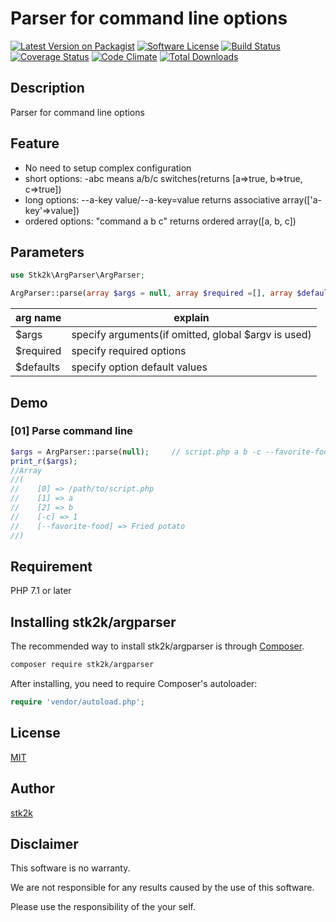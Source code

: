 Parser for command line options
=======================

[![Latest Version on Packagist](https://img.shields.io/packagist/v/stk2k/argparser.svg?style=flat-square)](https://packagist.org/packages/stk2k/argparser)
[![Software License](https://img.shields.io/badge/license-MIT-brightgreen.svg?style=flat-square)](LICENSE.md)
[![Build Status](https://travis-ci.org/stk2k/argparser.svg?branch=master)](https://travis-ci.org/stk2k/argparser)
[![Coverage Status](https://coveralls.io/repos/github/stk2k/argparser/badge.svg?branch=master)](https://coveralls.io/github/stk2k/argparser?branch=master)
[![Code Climate](https://codeclimate.com/github/stk2k/argparser/badges/gpa.svg)](https://codeclimate.com/github/stk2k/argparser)
[![Total Downloads](https://img.shields.io/packagist/dt/stk2k/argparser.svg?style=flat-square)](https://packagist.org/packages/stk2k/argparser)

## Description

Parser for command line options

## Feature

- No need to setup complex configuration
- short options: -abc means a/b/c switches(returns [a=>true, b=>true, c=>true])
- long options: --a-key value/--a-key=value returns associative array(['a-key'=>value])
- ordered options: "command a b c" returns ordered array([a, b, c])

## Parameters

```php
use Stk2k\ArgParser\ArgParser;

ArgParser::parse(array $args = null, array $required =[], array $defaults = []);
```

| arg name       | explain |
| ---------------|----------------|
| $args          | specify arguments(if omitted, global $argv is used) |
| $required      | specify required options |
| $defaults      | specify option default values |

## Demo

### [01] Parse command line

```php
$args = ArgParser::parse(null);     // script.php a b -c --favorite-food="Fried potato"
print_r($args);
//Array
//(
//    [0] => /path/to/script.php
//    [1] => a
//    [2] => b
//    [-c] => 1
//    [--favorite-food] => Fried potato
//)
```

## Requirement

PHP 7.1 or later

## Installing stk2k/argparser

The recommended way to install stk2k/argparser is through
[Composer](http://getcomposer.org).

```bash
composer require stk2k/argparser
```

After installing, you need to require Composer's autoloader:

```php
require 'vendor/autoload.php';
```

## License
[MIT](https://github.com/stk2k/argparser/blob/master/LICENSE)

## Author

[stk2k](https://github.com/stk2k)

## Disclaimer

This software is no warranty.

We are not responsible for any results caused by the use of this software.

Please use the responsibility of the your self.

